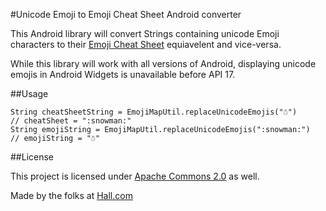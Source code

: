 #Unicode Emoji to Emoji Cheat Sheet Android converter

This Android library will convert Strings containing unicode Emoji characters to their [Emoji Cheat Sheet](http://www.emoji-cheat-sheet.com/) equiavelent and vice-versa. 

While this library will work with all versions of Android, displaying unicode emojis in Android Widgets is unavailable before API 17.

##Usage

    String cheatSheetString = EmojiMapUtil.replaceUnicodeEmojis("☃")
    // cheatSheet = ":snowman:"
    String emojiString = EmojiMapUtil.replaceUnicodeEmojis(":snowman:")
    // emojiString = "☃"
  

##License

This project is licensed under [Apache Commons 2.0](http://www.apache.org/licenses/LICENSE-2.0) as well.

Made by the folks at [Hall.com](https://hall.com)
